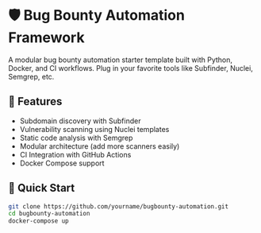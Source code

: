 # 🛡️ Bug Bounty Automation Framework

A modular bug bounty automation starter template built with Python, Docker, and CI workflows. Plug in your favorite tools like Subfinder, Nuclei, Semgrep, etc.

## 🧰 Features
- Subdomain discovery with Subfinder
- Vulnerability scanning using Nuclei templates
- Static code analysis with Semgrep
- Modular architecture (add more scanners easily)
- CI Integration with GitHub Actions
- Docker Compose support

## 🚀 Quick Start

```bash
git clone https://github.com/yourname/bugbounty-automation.git
cd bugbounty-automation
docker-compose up
